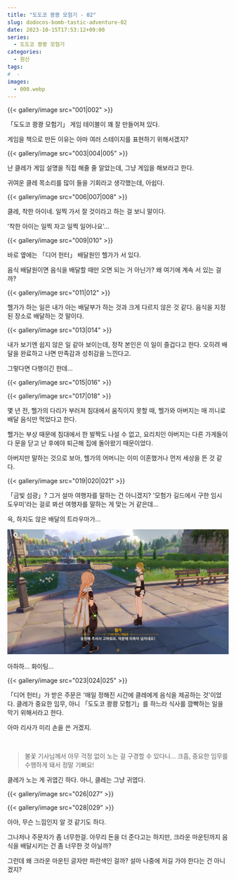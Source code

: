 ```yaml
---
title: "도도코 쾅쾅 모험기 - 02"
slug: dodocos-bomb-tastic-adventure-02
date: 2023-10-15T17:53:12+09:00
series:
  - 도도코 쾅쾅 모험기
categories:
  - 원신
tags:
#  - 
images:
  - 000.webp
---
```


{{< gallery/image src="001|002" >}}

「도도코 쾅쾅 모험기」 게임 테이블이 꽤 잘 만들어져 있다.

게임을 책으로 만든 이유는 아마 여러 스테이지를 표현하기 위해서겠지?

{{< gallery/image src="003|004|005" >}}

난 클레가 게임 설명을 직접 해줄 줄 알았는데, 그냥 게임을 해보라고 한다.

귀여운 클레 목소리를 많이 들을 기회라고 생각했는데, 아쉽다.

{{< gallery/image src="006|007|008" >}}

클레, 착한 아이네. 일찍 가서 잘 것이라고 하는 걸 보니 말이다.

'착한 아이는 일찍 자고 일찍 일어나요'...

{{< gallery/image src="009|010" >}}

바로 옆에는 「디어 헌터」 배달원인 헬가가 서 있다.

음식 배달원이면 음식을 배달할 때만 오면 되는 거 아닌가? 왜 여기에 계속 서 있는 걸까?

{{< gallery/image src="011|012" >}}

헬가가 하는 일은 내가 아는 배달부가 하는 것과 크게 다르지 않은 것 같다. 음식을 지정된 장소로 배달하는 것 말이다.

{{< gallery/image src="013|014" >}}

내가 보기엔 쉽지 않은 일 같아 보이는데, 정작 본인은 이 일이 즐겁다고 한다. 오히려 배달을 완료하고 나면 만족감과 성취감을 느낀다고.

그렇다면 다행이긴 한데...

{{< gallery/image src="015|016" >}}

{{< gallery/image src="017|018" >}}

몇 년 전, 헬가의 다리가 부러져 침대에서 움직이지 못할 때, 헬가와 아버지는 매 끼니로 배달 음식만 먹었다고 한다.

헬가는 부상 때문에 침대에서 한 발짝도 나설 수 없고, 요리치인 아버지는 다른 가게들이 다 문을 닫고 난 후에야 퇴근해 집에 돌아왔기 때문이었다.

아버지만 말하는 것으로 보아, 헬가의 어머니는 이미 이혼했거나 먼저 세상을 뜬 것 같다.

{{< gallery/image src="019|020|021" >}}

「금빛 섬광」? 그거 설마 여행자를 말하는 건 아니겠지? '모험가 길드에서 구한 임시 도우미'라는 걸로 봐선 여행자를 말하는 게 맞는 거 같은데...

윽, 하지도 않은 배달의 트라우마가...

![](022.webp)

아하하... 화이팅...

{{< gallery/image src="023|024|025" >}}

「디어 헌터」가 받은 주문은 '매일 정해진 시간에 클레에게 음식을 제공하는 것'이었다. 클레가 중요한 임무, 아니 「도도코 쾅쾅 모험기」를 하느라 식사를 깜빡하는 일을 막기 위해서라고 한다.

아마 리사가 미리 손을 쓴 거겠지.

&nbsp;

> 불꽃 기사님께서 아무 걱정 없이 노는 걸 구경할 수 있다니... 크흠, 중요한 임무를 수행하게 돼서 정말 기뻐요!

클레가 노는 게 귀엽긴 하다. 아니, 클레는 그냥 귀엽다.

{{< gallery/image src="026|027" >}}

{{< gallery/image src="028|029" >}}

아아, 무슨 느낌인지 알 것 같기도 하다.

그나저나 주문자가 좀 너무한걸. 아무리 돈을 더 준다고는 하지만, 크라운 마운틴까지 음식을 배달시키는 건 좀 너무한 것 아닐까?

그런데 왜 크라운 마운틴 글자만 파란색인 걸까? 설마 나중에 저길 가야 한다는 건 아니겠지?
